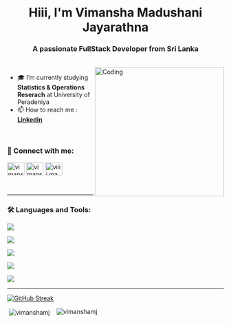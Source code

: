 
<h1 align="center">Hiii, I'm Vimansha Madushani Jayarathna</h1>
<h3 align="center">A passionate FullStack Developer from Sri Lanka</h3>
<br/>
<img align="right" alt="Coding" width="300" justify="center" src="https://cdn.dribbble.com/users/1187278/screenshots/15719501/media/02b128a761010ed25d595a82daff17d4.gif">

- 🎓 I’m currently studying **Statistics & Operations Reserach** at University of Peradeniya
- 📫 How to reach me :  **<a href="https://www.linkedin.com/in/vimansha-madushani-jayarathna">Linkedin</a>**

<br/>
<h3 align="left">🔗 Connect with me:</h3>
<p align="left">
<a href="https://linkedin.com/in/vimansha madushani jayarathna" target="blank"><img align="center" src="https://raw.githubusercontent.com/rahuldkjain/github-profile-readme-generator/master/src/images/icons/Social/linked-in-alt.svg" alt="vimansha madushani jayarathna" height="30" width="40" /></a>
<a href="https://fb.com/vimansha madushani" target="blank"><img align="center" src="https://raw.githubusercontent.com/rahuldkjain/github-profile-readme-generator/master/src/images/icons/Social/facebook.svg" alt="vimansha madushani" height="30" width="40" /></a>
<a href="https://instagram.com/viiii.ma" target="blank"><img align="center" src="https://raw.githubusercontent.com/rahuldkjain/github-profile-readme-generator/master/src/images/icons/Social/instagram.svg" alt="viiii.ma" height="30" width="40" /></a>
</p>
<br/>
<hr/>
<h3 align="left">🛠️ Languages and Tools:</h3>
<p align="left">
  <a href="https://skillicons.dev">
    <img src="https://skillicons.dev/icons?i=react,bootstrap,materialui,express,nodejs,django,tailwind" />
  </a>
</p>
<p align="left">
  <a href="https://skillicons.dev">
    <img src="https://skillicons.dev/icons?i=html,css,js,ts" />
  </a>
</p>
<p align="left">
  <a href="https://skillicons.dev">
     <img src="https://skillicons.dev/icons?i=python,java,c,r" />
  </a>
</p>
<p align="left">
  <a href="https://skillicons.dev">
   <img src="https://skillicons.dev/icons?i=mysql,mongodb" />
  </a>
</p>
<p align="left">
  <a href="https://skillicons.dev">
   <img src="https://skillicons.dev/icons?i=git,aws,docker,postman" />
  </a>
</p>

<hr/>

[![GitHub Streak](http://github-readme-streak-stats.herokuapp.com?user=vimanshaMJ&theme=radical)](https://git.io/streak-stats)

<p>&nbsp;<img align="center" src="https://github-readme-stats.vercel.app/api?username=vimanshaMJ&count_private=true&show_icons=true&locale=en&theme=radical" alt="vimanshamj" />
  &nbsp;&nbsp;
  <img src="https://github-readme-stats.vercel.app/api/top-langs/?username=vimanshaMJ&layout=compact&theme=radical" alt="vimanshamj" />
</p>
